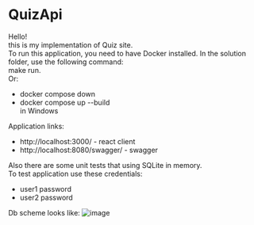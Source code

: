 # QuizApi

Hello! <br />
this is my implementation of Quiz site. <br />
To run this application, you need to have Docker installed. In the solution folder, use the following command: <br>
make run. <br />
Or: 
 - docker compose down
 - docker compose up --build <br />
in Windows <br />

Application links: <br />
 - http://localhost:3000/ - react client <br />
 - http://localhost:8080/swagger/ - swagger 

Also there are some unit tests that using SQLite in memory. <br />
To test application use these credentials: <br />
 - user1 password <br />
 - user2 password <br />

Db scheme looks like:
![image](https://github.com/TRPZtest/QuizApi/assets/86252204/ba36c4fa-547c-449f-815c-7a6d466e3c8d)

